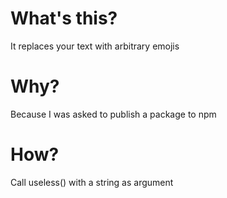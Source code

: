 # What's this?
It replaces your text with arbitrary emojis

# Why?
Because I was asked to publish a package to npm

# How?
Call useless() with a string as argument